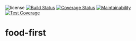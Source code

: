 ![license](https://img.shields.io/github/license/mashape/apistatus.svg)
[![Build Status](https://travis-ci.org/rkemmy/food-first.svg?branch=ft-delete-order-%23160605330)](https://travis-ci.org/rkemmy/food-first)
[![Coverage Status](https://coveralls.io/repos/github/rkemmy/food-first/badge.svg?branch=ft-delete-order-%23160605330)](https://coveralls.io/github/rkemmy/food-first?branch=ft-delete-order-%23160605330)
[![Maintainability](https://api.codeclimate.com/v1/badges/a99a88d28ad37a79dbf6/maintainability)](https://codeclimate.com/github/codeclimate/codeclimate/maintainability)
[![Test Coverage](https://api.codeclimate.com/v1/badges/a99a88d28ad37a79dbf6/test_coverage)](https://codeclimate.com/github/codeclimate/codeclimate/test_coverage)


# food-first

